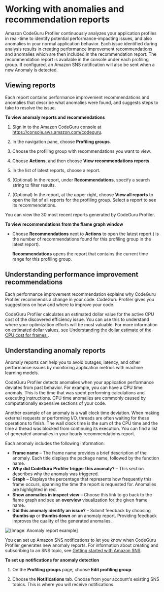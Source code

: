 # Working with anomalies and recommendation reports<a name="working-with-recommendation-reports"></a>

Amazon CodeGuru Profiler continuously analyzes your application profiles in real\-time to identify potential performance\-impacting issues, and also anomalies in your normal application behavior\. Each issue identified during analysis results in creating performance improvement recommendations and anomalies which are then included in the recommendation report\. The recommendation report is available in the console under each profiling group\. If configured, an Amazon SNS notification will also be sent when a new Anomaly is detected\.

## Viewing reports<a name="working-with-recommendation-reports-view"></a>

Each report contains performance improvement recommendations and anomalies that describe what anomalies were found, and suggests steps to take to resolve the issue\.

**To view anomaly reports and recommendations**

1. Sign in to the Amazon CodeGuru console at [https://console\.aws\.amazon\.com/codeguru](https://console.aws.amazon.com/codeguru)\.

1. In the navigation pane, choose **Profiling groups**\.

1. Choose the profiling group with recommendations you want to view\.

1. Choose **Actions**, and then choose **View recommendations reports**\.

1. In the list of latest reports, choose a report\.

1. \(Optional\) In the report, under **Recommendations**, specify a search string to filter results\. 

1. \(Optional\) In the report, at the upper right, choose **View all reports** to open the list of all reports for the profiling group\. Select a report to see its recommendations\. 

 You can view the 30 most recent reports generated by CodeGuru Profiler\.

**To view recommendations from the flame graph window**
+ Choose **<number> Recommendations** next to **Actions** to open the latest report \(*<number>* is the number of recommendations found for this profiling group in the latest report\)\.

  **<number> Recommendations** opens the report that contains the current time range for this profiling group\.

## Understanding performance improvement recommendations<a name="working-with-recommendation-reports-recommendations"></a>

Each performance improvement recommendation explains why CodeGuru Profiler recommends a change in your code\. CodeGuru Profiler gives you suggestions on how and where to improve your code\.

 CodeGuru Profiler calculates an estimated dollar value for the active CPU cost of the discovered efficiency issue\. You can use this to understand where your optimization efforts will be most valuable\. For more information on estimated dollar values, see [Understanding the dollar estimate of the CPU cost for frames ](working-with-visualizations-additional-info.md)\.

## Understanding anomaly reports<a name="working-with-recommendation-reports-ad"></a>

Anomaly reports can help you to avoid outages, latency, and other performance issues by monitoring application metrics with machine learning models\.

CodeGuru Profiler detects anomalies when your application performance deviates from past behavior\. For example, you can have a CPU time anomaly\. This is the time that was spent performing calculations and executing instructions\. CPU time anomalies are commonly caused by computationally expensive sections of your code\.

Another example of an anomaly is a wall clock time deviation\. When making external requests or performing I/O, threads are often waiting for these operations to finish\. The wall clock time is the sum of the CPU time and the time a thread was blocked from continuing its execution\. You can find a list of generated anomalies in your hourly recommendations report\.

Each anomaly includes the following information:
+ **Frame name** – The frame name provides a brief description of the anomaly\. Each title displays the package name, followed by the function name\. 
+ **Why did CodeGuru Profiler trigger this anomaly?** – This section describes why the anomaly was triggered\.
+ **Graph** – Displays the percentage that represents how frequently this frame occurs, spanning the time the report is requested for\. Anomalies are highlighted in red\.
+ **Show anomalies in inspect view** – Choose this link to go back to the flame graph and see an **overview** visualization for the given frame name\.
+ **Did this anomaly identify an issue?** – Submit feedback by choosing **thumbs up** or **thumbs down** on an anomaly report\. Providing feedback improves the quality of the generated anomalies\.

![\[Image: Anomaly report example\]](http://docs.aws.amazon.com/codeguru/latest/profiler-ug/images/anomalyreport.png)

You can set up Amazon SNS notifications to let you know when CodeGuru Profiler generates new anomaly reports\. For information about creating and subscribing to an SNS topic, see [Getting started with Amazon SNS](https://docs.aws.amazon.com/sns/latest/dg/sns-getting-started)\.

**To set up notifications for anomaly detection**

1. On the **Profiling groups** page, choose **Edit profiling group**\.

1. Choose the **Notifications** tab\. Choose from your account's existing SNS topics\. This is where you will receive notifications\.